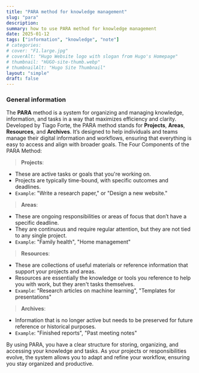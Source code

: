 ```yaml
---
title: "PARA method for knowledge management"
slug: "para"
description: 
summary: how to use PARA method for knowledge management
date: 2025-01-12
tags: ["information", "knowledge", "note"]
# categories: 
# cover: "F1.large.jpg"
# coverAlt: "Hugo Website logo with slogan from Hugo's Homepage"
# thumbnail: "HUGO-site-thumb.webp"
# thumbnailAlt: "Hugo Site Thumbnail"
layout: "simple" 
draft: false
---
```


### General information

The **PARA** method is a system for organizing and managing knowledge, information, and tasks in a way that maximizes efficiency and clarity. Developed by Tiago Forte, the PARA method stands for **Projects**, **Areas**, **Resources**, and **Archives**. It’s designed to help individuals and teams manage their digital information and workflows, ensuring that everything is easy to access and align with broader goals.
The Four Components of the PARA Method:

> **Projects**:
- These are active tasks or goals that you're working on. 
- Projects are typically time-bound, with specific outcomes and deadlines.
- `Example`: "Write a research paper," or "Design a new website."

> **Areas**:
- These are ongoing responsibilities or areas of focus that don’t have a specific deadline. 
- They are continuous and require regular attention, but they are not tied to any single project.
- `Example`: "Family health", "Home management"

> **Resources**:
- These are collections of useful materials or reference information that support your projects and areas. 
- Resources are essentially the knowledge or tools you reference to help you with work, but they aren't tasks themselves.
- `Example`: "Research articles on machine learning", "Templates for presentations"

> **Archives**:
- Information that is no longer active but needs to be preserved for future reference or historical purposes.
- `Example`: "Finished reports", "Past meeting notes"

By using PARA, you have a clear structure for storing, organizing, and accessing your knowledge and tasks. As your projects or responsibilities evolve, the system allows you to adapt and refine your workflow, ensuring you stay organized and productive.